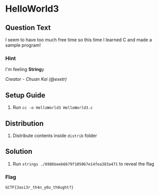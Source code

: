 # HelloWorld3

## Question Text
I seem to have too much free time so this time I learned C and made a sample program!

### Hint
I'm feeling **String**y

*Creator - Chuan Kai (@exetr)*

## Setup Guide
1. Run `cc -o HelloWorld3 HelloWorld3.c`

## Distribution
1. Distribute contents inside `distrib` folder

## Solution
1. Run `strings ./6986beeb6679f105067e14fea383a471` to reveal the flag
### Flag
`GCTF{3asi3r_th4n_y0u_th0ught?}`